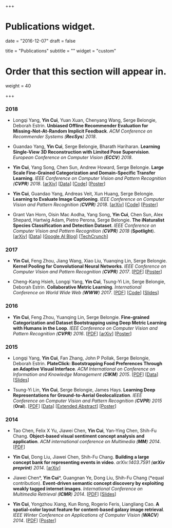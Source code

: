 +++
# Publications widget.

date = "2016-12-07"
draft = false

title = "Publications"
subtitle = ""
widget = "custom"

# Order that this section will appear in.
weight = 40

+++

### 2018

- Longqi Yang, **Yin Cui**, Yuan Xuan, Chenyang Wang, Serge Belongie, Deborah Estrin. **Unbiased Offline Recommender Evaluation for Missing-Not-At-Random Implicit Feedback**. _ACM Conference on Recommender Systems (**RecSys**) 2018_.

- Guandao Yang, **Yin Cui**, Serge Belongie, Bharath Hariharan. **Learning Single-View 3D Reconstruction with Limited Pose Supervision**. _European Conference on Computer Vision (**ECCV**) 2018_.

- **Yin Cui**, Yang Song, Chen Sun, Andrew Howard, Serge Belongie. **Large Scale Fine-Grained Categorization and Domain-Specific Transfer Learning**. _IEEE Conference on Computer Vision and Pattern Recognition (**CVPR**) 2018_. [<a href="https://arxiv.org/abs/1806.06193">arXiv</a>]  [<a href="https://github.com/visipedia/inat_comp/tree/master/2017">Data</a>] [<a href="https://github.com/richardaecn/cvpr18-inaturalist-transfer">Code</a>] [<a href="posters/CVPR18_FGVC.pdf">Poster</a>]

- **Yin Cui**, Guandao Yang, Andreas Veit, Xun Huang, Serge Belongie. **Learning to Evaluate Image Captioning**. _IEEE Conference on Computer Vision and Pattern Recognition (**CVPR**) 2018_. [<a href="http://arxiv.org/abs/1806.06422">arXiv</a>] [<a href="https://github.com/richardaecn/cvpr18-caption-eval">Code</a>] [<a href="posters/CVPR18_caption_eval.pdf">Poster</a>]

- Grant Van Horn, Oisin Mac Aodha, Yang Song, **Yin Cui**, Chen Sun, Alex Shepard, Hartwig Adam, Pietro Perona, Serge Belongie. **The iNaturalist Species Classification and Detection Dataset**. _IEEE Conference on Computer Vision and Pattern Recognition (**CVPR**) 2018_ (**Spotlight**). [<a href="https://arxiv.org/abs/1707.06642">arXiv</a>] [<a href="https://github.com/visipedia/inat_comp">Data</a>] [<a href="https://ai.googleblog.com/2018/03/introducing-inaturalist-2018-challenge.html">Google AI Blog</a>] [<a href="https://techcrunch.com/2018/06/21/species-identifying-ai-gets-a-boost-from-images-snapped-by-citizen-naturalists/">TechCrunch</a>]

### 2017

- **Yin Cui**, Feng Zhou, Jiang Wang, Xiao Liu, Yuanqing Lin, Serge Belongie. **Kernel Pooling for Convolutional Neural Networks**. _IEEE Conference on Computer Vision and Pattern Recognition (**CVPR**) 2017_. [<a href="http://openaccess.thecvf.com/content_cvpr_2017/papers/Cui_Kernel_Pooling_for_CVPR_2017_paper.pdf">PDF</a>] [<a href="posters/CVPR17_FGVC.pdf">Poster</a>]

- Cheng-Kang Hsieh, Longqi Yang, **Yin Cui**, Tsung-Yi Lin, Serge Belongie, Deborah Estrin. **Collaborative Metric Learning**. _International Conference on World Wide Web (**WWW**) 2017_. [<a href="papers/WWW17_CML.pdf">PDF</a>] [<a href="https://github.com/changun/CollMetric">Code</a>] [<a href="slides/WWW17_CML.pdf">Slides</a>]

### 2016

- **Yin Cui**, Feng Zhou, Yuanqing Lin, Serge Belongie. **Fine-grained Categorization and Dataset Bootstrapping using Deep Metric Learning with Humans in the Loop**. _IEEE Conference on Computer Vision and Pattern Recognition (**CVPR**) 2016_. [<a href="https://www.cv-foundation.org/openaccess/content_cvpr_2016/papers/Cui_Fine-Grained_Categorization_and_CVPR_2016_paper.pdf">PDF</a>] [<a href="https://arxiv.org/abs/1512.05227">arXiv</a>] [<a href="posters/CVPR16_FGVC.pdf">Poster</a>]

### 2015

- Longqi Yang, **Yin Cui**, Fan Zhang, John P Pollak, Serge Belongie, Deborah Estrin. **PlateClick: Bootstrapping Food Preferences Through an Adaptive Visual Interface**. _ACM International on Conference on Information and Knowledge Management (**CIKM**) 2015_. [<a href="papers/CIKM15_PlateClick.pdf">PDF</a>] [<a href="data/recipe9k.zip">Data</a>] [<a href="slides/CIKM15_PlateClick.pdf">Slides</a>]

- Tsung-Yi Lin, **Yin Cui**, Serge Belongie, James Hays. **Learning Deep Representations for Ground-to-Aerial Geolocalization**. _IEEE Conference on Computer Vision and Pattern Recognition (**CVPR**) 2015_ (**Oral**). [<a href="https://www.cv-foundation.org/openaccess/content_cvpr_2015/papers/Lin_Learning_Deep_Representations_2015_CVPR_paper.pdf">PDF</a>] [<a href="https://drive.google.com/folderview?id=0B6Udwolfp4WYUkhRYTNneUhXWEU&usp=sharing">Data</a>] [<a href="papers/CVPR15_Geolocalization_Abstract.pdf">Extended Abstract</a>] [<a href="posters/CVPR15_DeepGeo.pdf">Poster</a>]

### 2014

- Tao Chen, Felix X Yu, Jiawei Chen, **Yin Cui**, Yan-Ying Chen, Shih-Fu Chang. **Object-based visual sentiment concept analysis and application**. _ACM international conference on Multimedia (**MM**) 2014_. [<a href="papers/ACMMM14_VisualSentiment.pdf">PDF</a>]

- **Yin Cui**, Dong Liu, Jiawei Chen, Shih-Fu Chang. **Building a large concept bank for representing events in video**. _arXiv:1403.7591 (**arXiv preprint**) 2014_. [<a href="https://arxiv.org/abs/1403.7591">arXiv</a>] 

- Jiawei Chen*, **Yin Cui***, Guangnan Ye, Dong Liu, Shih-Fu Chang (*equal contribution). **Event-driven semantic concept discovery by exploiting weakly tagged internet images**. _International Conference on Multimedia Retrieval (**ICMR**) 2014_. [<a href="papers/ICMR14_FlickrConcept.pdf">PDF</a>] [<a href="slides/ICMR14_FlickrConcept.pdf">Slides</a>]

- **Yin Cui**, Yongzhou Xiang, Kun Rong, Rogerio Feris, Liangliang Cao. **A spatial-color layout feature for content-based galaxy image retrieval**. _IEEE Winter Conference on Applications of Computer Vision (**WACV**) 2014_. [<a href="papers/WACV14_Galaxy.pdf">PDF</a>] [<a href="posters/WACV14_Galaxy.pdf">Poster</a>]
